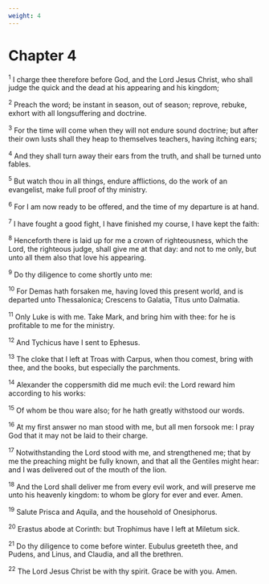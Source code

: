 ```yaml
---
weight: 4
---
```


# Chapter 4

<sup>1</sup> I charge thee therefore before God, and the Lord Jesus Christ, who shall judge the quick and the dead at his appearing and his kingdom; 

<sup>2</sup> Preach the word; be instant in season, out of season; reprove, rebuke, exhort with all longsuffering and doctrine. 

<sup>3</sup> For the time will come when they will not endure sound doctrine; but after their own lusts shall they heap to themselves teachers, having itching ears; 

<sup>4</sup> And they shall turn away their ears from the truth, and shall be turned unto fables. 

<sup>5</sup> But watch thou in all things, endure afflictions, do the work of an evangelist, make full proof of thy ministry. 

<sup>6</sup> For I am now ready to be offered, and the time of my departure is at hand. 

<sup>7</sup> I have fought a good fight, I have finished my course, I have kept the faith: 

<sup>8</sup> Henceforth there is laid up for me a crown of righteousness, which the Lord, the righteous judge, shall give me at that day: and not to me only, but unto all them also that love his appearing. 

<sup>9</sup> Do thy diligence to come shortly unto me: 

<sup>10</sup> For Demas hath forsaken me, having loved this present world, and is departed unto Thessalonica; Crescens to Galatia, Titus unto Dalmatia. 

<sup>11</sup> Only Luke is with me. Take Mark, and bring him with thee: for he is profitable to me for the ministry. 

<sup>12</sup> And Tychicus have I sent to Ephesus. 

<sup>13</sup> The cloke that I left at Troas with Carpus, when thou comest, bring with thee, and the books, but especially the parchments. 

<sup>14</sup> Alexander the coppersmith did me much evil: the Lord reward him according to his works: 

<sup>15</sup> Of whom be thou ware also; for he hath greatly withstood our words. 

<sup>16</sup> At my first answer no man stood with me, but all men forsook me: I pray God that it may not be laid to their charge. 

<sup>17</sup> Notwithstanding the Lord stood with me, and strengthened me; that by me the preaching might be fully known, and that all the Gentiles might hear: and I was delivered out of the mouth of the lion. 

<sup>18</sup> And the Lord shall deliver me from every evil work, and will preserve me unto his heavenly kingdom: to whom be glory for ever and ever. Amen. 

<sup>19</sup> Salute Prisca and Aquila, and the household of Onesiphorus. 

<sup>20</sup> Erastus abode at Corinth: but Trophimus have I left at Miletum sick. 

<sup>21</sup> Do thy diligence to come before winter. Eubulus greeteth thee, and Pudens, and Linus, and Claudia, and all the brethren. 

<sup>22</sup> The Lord Jesus Christ be with thy spirit. Grace be with you. Amen. 

